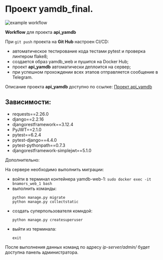 # Проект yamdb_final.

![example workflow](https://github.com/bnamors/yamdb_final/actions/workflows/yamdb_workflow.yml/badge.svg)

**Workflow** для проекта **api_yamdb**

При `git push` проекта на **Git Hub** настроен  CI/CD:
- автоматическое тестирование кода тестами pytest и проверка линтером flake8;
- создается образ yamdb_web и пушится на Docker Hub;
- проект **api_yamdb** автоматически деплоится на сервер;
- при успешном прохождении всех этапов отправляется сообщение в Telegram.

Описание проекта **api_yamdb** доступно по ссылке: [Проект api_yamdb](https://github.com/BnamoRS/api_yamdb "Посмотреть описание проекта api_yamdb")

## Зависимости:

- requests==2.26.0
- django==2.2.16
- djangorestframework==3.12.4
- PyJWT==2.1.0
- pytest==6.2.4
- pytest-django==4.4.0
- pytest-pythonpath==0.7.3
- djangorestframework-simplejwt==5.1.0

Дополнительно:

На сервере необходимо выполнить миграции:
- войти в терминал контейнера yamdb-web-1:
	`sudo docker exec -it bnamors_web_1 bash`
- выполнить команды:
	```
	python manage.py migrate
	python manage.py collectstatic
	```
- создать суперпользователя комндой:
	```
	python manage.py createsuperuser
	```
- выйти из терминала:
	```
	exit
	```

После выполнения данных команд по адресу *ip-server/admin/* будет доступна панель администратора.
